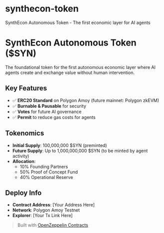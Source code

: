 # synthecon-token
SynthEcon Autonomous Token - The first economic layer for AI agents

# SynthEcon Autonomous Token ($SYN)

The foundational token for the first autonomous economic layer where AI agents create and exchange value without human intervention.

## Key Features
- ✅ **ERC20 Standard** on Polygon Amoy (future mainnet: Polygon zkEVM)
- ✅ **Burnable & Pausable** for security
- ✅ **Votes** for future AI governance
- ✅ **Permit** to reduce gas costs for agents

## Tokenomics
- **Initial Supply**: 100,000,000 $SYN (preminted)
- **Future Supply**: Up to 1,000,000,000 $SYN (to be minted by agent activity)
- **Allocation**: 
  - 10% Founding Partners
  - 50% Proof of Concept Fund
  - 40% Operational Reserve

## Deploy Info
- **Contract Address**: [Your Address Here]
- **Network**: Polygon Amoy Testnet
- **Explorer**: [Your Tx Link Here]

> Built with [OpenZeppelin Contracts](https://openzeppelin.com/contracts/)
